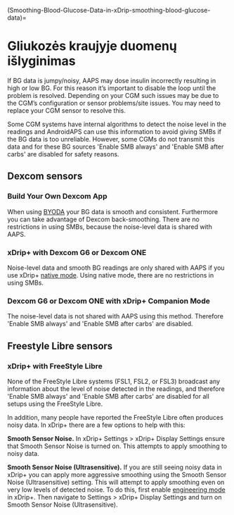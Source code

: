 (Smoothing-Blood-Glucose-Data-in-xDrip-smoothing-blood-glucose-data)=

# Gliukozės kraujyje duomenų išlyginimas

If BG data is jumpy/noisy, AAPS may dose insulin incorrectly resulting in high or low BG. For this reason it’s important to disable the loop until the problem is resolved. Depending on your CGM such issues may be due to the CGM’s configuration or sensor problems/site issues. You may need to replace your CGM sensor to resolve this.

Some CGM systems have internal algorithms to detect the noise level in the readings and AndroidAPS can use this information to avoid giving SMBs if the BG data is too unreliable. However, some CGMs do not transmit this data and for these BG sources 'Enable SMB always' and 'Enable SMB after carbs' are disabled for safety reasons.

## Dexcom sensors

### Build Your Own Dexcom App

When using [BYODA](DexcomG6-if-using-g6-with-build-your-own-dexcom-app) your BG data is smooth and consistent. Furthermore you can take advantage of Dexcom back-smoothing. There are no restrictions in using SMBs, because the noise-level data is shared with AAPS.

### xDrip+ with Dexcom G6 or Dexcom ONE

Noise-level data and smooth BG readings are only shared with AAPS if you use xDrip+ [native mode](https://navid200.github.io/xDrip/docs/Native-Algorithm). Using native mode, there are no restrictions in using SMBs.

### Dexcom G6 or Dexcom ONE with xDrip+ Companion Mode

The noise-level data is not shared with AAPS using this method. Therefore 'Enable SMB always' and 'Enable SMB after carbs' are disabled.

## Freestyle Libre sensors

### xDrip+ with FreeStyle Libre

None of the FreeStyle Libre systems (FSL1, FSL2, or FSL3) broadcast any information about the level of noise detected in the readings, and therefore 'Enable SMB always' and 'Enable SMB after carbs' are disabled for all setups using the FreeStyle Libre.

In addition, many people have reported the FreeStyle Libre often produces noisy data. In xDrip+ there are a few options to help with this:

**Smooth Sensor Noise.** In xDrip+ Settings > xDrip+ Display Settings ensure that Smooth Sensor Noise is turned on. This attempts to apply smoothing to noisy data.

**Smooth Sensor Noise (Ultrasensitive).** If you are still seeing noisy data in xDrip+ you can apply more aggressive smoothing using the Smooth Sensor Noise (Ultrasensitive) setting. This will attempt to apply smoothing even on very low levels of detected noise. To do this, first enable [engineering mode](Enabling-Engineering-Mode-in-xDrip.md) in xDrip+. Then navigate to Settings > xDrip+ Display Settings and turn on Smooth Sensor Noise (Ultrasensitive).